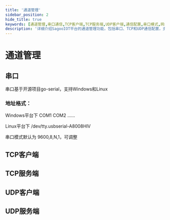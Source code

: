 ```yaml
---
title: '通道管理'
sidebar_position: 2
hide_title: true
keywords: [通道管理,串口通信,TCP客户端,TCP服务端,UDP客户端,通信配置,串口模式,网络通道,设备连接,数据传输]
description: '详细介绍SagooIOT平台的通道管理功能，包括串口、TCP和UDP通信配置，支持多种通信方式和协议。'
---
```


# 通道管理

## 串口

串口基于开源项目go-serial，支持Windows和Linux

### 地址格式：

Windows平台下 COM1 COM2 ……

Linux平台下 /dev/tty.usbserial-A8008HlV

串口模式默认为 9600,8,N,1，可调整

## TCP客户端


## TCP服务端

## UDP客户端

## UDP服务端
